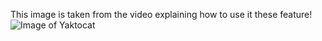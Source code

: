 This image is taken from the video explaining how to use it these feature!
![Image of Yaktocat](https://octodex.github.com/images/yaktocat.png)
